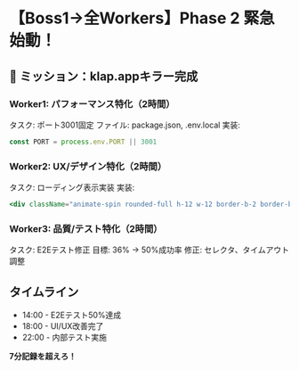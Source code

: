 # 【Boss1→全Workers】Phase 2 緊急始動！

## 🚀 ミッション：klap.appキラー完成

### Worker1: パフォーマンス特化（2時間）
タスク: ポート3001固定
ファイル: package.json, .env.local
実装:
```javascript
const PORT = process.env.PORT || 3001
```

### Worker2: UX/デザイン特化（2時間）
タスク: ローディング表示実装
実装:
```jsx
<div className="animate-spin rounded-full h-12 w-12 border-b-2 border-blue-500" />
```

### Worker3: 品質/テスト特化（2時間）
タスク: E2Eテスト修正
目標: 36% → 50%成功率
修正: セレクタ、タイムアウト調整

## タイムライン
- 14:00 - E2Eテスト50%達成
- 18:00 - UI/UX改善完了
- 22:00 - 内部テスト実施

**7分記録を超えろ！**